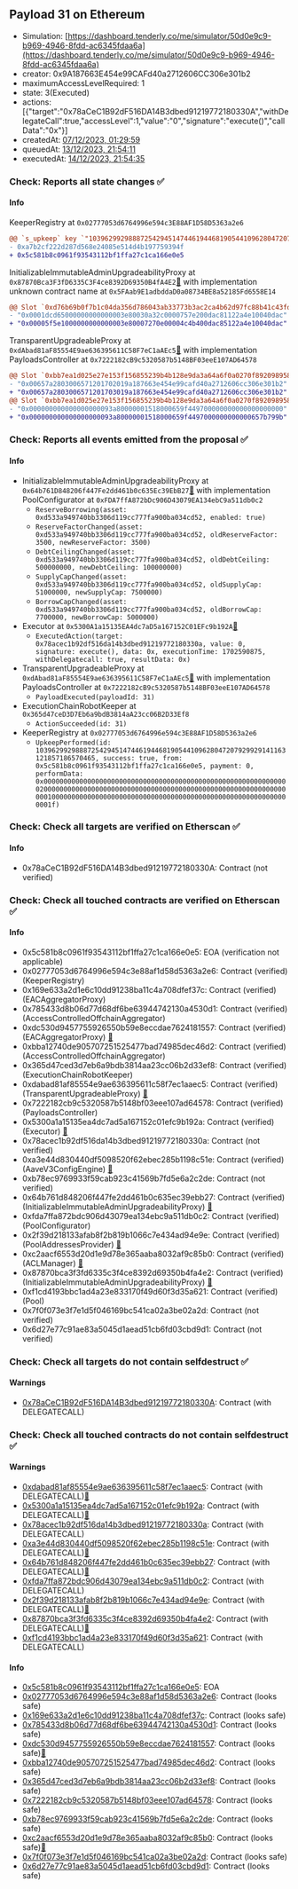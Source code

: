 ## Payload 31 on Ethereum

- Simulation: [https://dashboard.tenderly.co/me/simulator/50d0e9c9-b969-4946-8fdd-ac6345fdaa6a](https://dashboard.tenderly.co/me/simulator/50d0e9c9-b969-4946-8fdd-ac6345fdaa6a)
- creator: 0x9A187663E454e99CAFd40a2712606CC306e301b2
- maximumAccessLevelRequired: 1
- state: 3(Executed)
- actions: [{"target":"0x78aCeC1B92dF516DA14B3dbed91219772180330A","withDelegateCall":true,"accessLevel":1,"value":"0","signature":"execute()","callData":"0x"}]
- createdAt: [07/12/2023, 01:29:59](https://etherscan.io/tx/0xf52648d65c60bc9c29bbf0ca573a27cefc0943f722c13880d7e2fbfdebb62f3b)
- queuedAt: [13/12/2023, 21:54:11](https://etherscan.io/tx/0xec3328afe1c9e3bddc14e44cc262dbea32307cefaa3797490ba75ca6626452dd)
- executedAt: [14/12/2023, 21:54:35](https://etherscan.io/tx/0x6cc8e964eaba0a97935b6b8a9bf2931500c928dfcfd15e66cbce8bf2db5ef3f1)

### Check: Reports all state changes :white_check_mark:

#### Info


KeeperRegistry at `0x02777053d6764996e594c3E88AF1D58D5363a2e6`
```diff
@@ `s_upkeep` key `"103962992988872542945147446194468190544109628047207929929141163121857186570465"`.lastKeeper @@
- 0xa7b2cf222d287d568e24085e514d4b197759394f
+ 0x5c581b8c0961f93543112bf1ffa27c1ca166e0e5

```

InitializableImmutableAdminUpgradeabilityProxy at `0x87870Bca3F3fD6335C3F4ce8392D69350B4fA4E2`[:ghost:](https://github.com/bgd-labs/aave-address-book "AaveV3Ethereum.POOL") with implementation unknown contract name at `0x5FAab9E1adbddaD0a08734BE8a52185Fd6558E14`
```diff
@@ Slot `0xd76b69b0f7b1c04da356d786043ab33773b3ac2ca4b62d97fc88b41c43fd124f` @@
- "0x0001dcd65000000000000003e80030a32c0000757e200dac81122a4e10040dac"
+ "0x00005f5e1000000000000003e80007270e00004c4b400dac85122a4e10040dac"
```

TransparentUpgradeableProxy at `0xdAbad81aF85554E9ae636395611C58F7eC1aAEc5`[:ghost:](https://github.com/bgd-labs/aave-address-book "GovernanceV3Ethereum.PAYLOADS_CONTROLLER") with implementation PayloadsController at `0x7222182cB9c5320587b5148BF03eeE107AD64578`
```diff
@@ Slot `0xbb7ea1d025e27e153f156855239b4b128e9da3a64a6f0a0270f8920989588142` @@
- "0x00657a2803006571201702019a187663e454e99cafd40a2712606cc306e301b2"
+ "0x00657a2803006571201703019a187663e454e99cafd40a2712606cc306e301b2"
@@ Slot `0xbb7ea1d025e27e153f156855239b4b128e9da3a64a6f0a0270f8920989588143` @@
- "0x000000000000000000093a80000001518000659f449700000000000000000000"
+ "0x000000000000000000093a80000001518000659f4497000000000000657b799b"
```


### Check: Reports all events emitted from the proposal :white_check_mark:

#### Info

- InitializableImmutableAdminUpgradeabilityProxy at `0x64b761D848206f447Fe2dd461b0c635Ec39EbB27`[:ghost:](https://github.com/bgd-labs/aave-address-book "AaveV3Ethereum.POOL_CONFIGURATOR") with implementation PoolConfigurator at `0xFDA7ffA872bDc906D43079EA134ebC9a511db0c2`
  - `ReserveBorrowing(asset: 0xd533a949740bb3306d119cc777fa900ba034cd52, enabled: true)`
  - `ReserveFactorChanged(asset: 0xd533a949740bb3306d119cc777fa900ba034cd52, oldReserveFactor: 3500, newReserveFactor: 3500)`
  - `DebtCeilingChanged(asset: 0xd533a949740bb3306d119cc777fa900ba034cd52, oldDebtCeiling: 500000000, newDebtCeiling: 100000000)`
  - `SupplyCapChanged(asset: 0xd533a949740bb3306d119cc777fa900ba034cd52, oldSupplyCap: 51000000, newSupplyCap: 7500000)`
  - `BorrowCapChanged(asset: 0xd533a949740bb3306d119cc777fa900ba034cd52, oldBorrowCap: 7700000, newBorrowCap: 5000000)`
- Executor at `0x5300A1a15135EA4dc7aD5a167152C01EFc9b192A`[:ghost:](https://github.com/bgd-labs/aave-address-book "AaveV2Ethereum.POOL_ADMIN, AaveV2EthereumAMM.POOL_ADMIN, AaveV3Ethereum.ACL_ADMIN, GovernanceV3Ethereum.EXECUTOR_LVL_1")
  - `ExecutedAction(target: 0x78acec1b92df516da14b3dbed91219772180330a, value: 0, signature: execute(), data: 0x, executionTime: 1702590875, withDelegatecall: true, resultData: 0x)`
- TransparentUpgradeableProxy at `0xdAbad81aF85554E9ae636395611C58F7eC1aAEc5`[:ghost:](https://github.com/bgd-labs/aave-address-book "GovernanceV3Ethereum.PAYLOADS_CONTROLLER") with implementation PayloadsController at `0x7222182cB9c5320587b5148BF03eeE107AD64578`
  - `PayloadExecuted(payloadId: 31)`
- ExecutionChainRobotKeeper at `0x365d47ceD3D7Eb6a9bdB3814aA23cc06B2D33Ef8`
  - `ActionSucceeded(id: 31)`
- KeeperRegistry at `0x02777053d6764996e594c3E88AF1D58D5363a2e6`
  - `UpkeepPerformed(id: 103962992988872542945147446194468190544109628047207929929141163121857186570465, success: true, from: 0x5c581b8c0961f93543112bf1ffa27c1ca166e0e5, payment: 0, performData: 0x00000000000000000000000000000000000000000000000000000000000000200000000000000000000000000000000000000000000000000000000000000001000000000000000000000000000000000000000000000000000000000000001f)`

### Check: Check all targets are verified on Etherscan :white_check_mark:

#### Info

- 0x78aCeC1B92dF516DA14B3dbed91219772180330A: Contract (not verified) 

### Check: Check all touched contracts are verified on Etherscan :white_check_mark:

#### Info

- 0x5c581b8c0961f93543112bf1ffa27c1ca166e0e5: EOA (verification not applicable)
- 0x02777053d6764996e594c3e88af1d58d5363a2e6: Contract (verified) (KeeperRegistry) 
- 0x169e633a2d1e6c10dd91238ba11c4a708dfef37c: Contract (verified) (EACAggregatorProxy) 
- 0x785433d8b06d77d68df6be63944742130a4530d1: Contract (verified) (AccessControlledOffchainAggregator) 
- 0xdc530d9457755926550b59e8eccdae7624181557: Contract (verified) (EACAggregatorProxy) [:ghost:](https://github.com/bgd-labs/aave-address-book "AaveV2Ethereum.ASSETS.LINK.ORACLE")
- 0xbba12740de905707251525477bad74985dec46d2: Contract (verified) (AccessControlledOffchainAggregator) 
- 0x365d47ced3d7eb6a9bdb3814aa23cc06b2d33ef8: Contract (verified) (ExecutionChainRobotKeeper) 
- 0xdabad81af85554e9ae636395611c58f7ec1aaec5: Contract (verified) (TransparentUpgradeableProxy) [:ghost:](https://github.com/bgd-labs/aave-address-book "GovernanceV3Ethereum.PAYLOADS_CONTROLLER")
- 0x7222182cb9c5320587b5148bf03eee107ad64578: Contract (verified) (PayloadsController) 
- 0x5300a1a15135ea4dc7ad5a167152c01efc9b192a: Contract (verified) (Executor) [:ghost:](https://github.com/bgd-labs/aave-address-book "AaveV2Ethereum.POOL_ADMIN, AaveV2EthereumAMM.POOL_ADMIN, AaveV3Ethereum.ACL_ADMIN, GovernanceV3Ethereum.EXECUTOR_LVL_1")
- 0x78acec1b92df516da14b3dbed91219772180330a: Contract (not verified) 
- 0xa3e44d830440df5098520f62ebec285b1198c51e: Contract (verified) (AaveV3ConfigEngine) [:ghost:](https://github.com/bgd-labs/aave-address-book "AaveV3Ethereum.CONFIG_ENGINE")
- 0xb78ec9769933f59cab923c41569b7fd5e6a2c2de: Contract (not verified) 
- 0x64b761d848206f447fe2dd461b0c635ec39ebb27: Contract (verified) (InitializableImmutableAdminUpgradeabilityProxy) [:ghost:](https://github.com/bgd-labs/aave-address-book "AaveV3Ethereum.POOL_CONFIGURATOR")
- 0xfda7ffa872bdc906d43079ea134ebc9a511db0c2: Contract (verified) (PoolConfigurator) 
- 0x2f39d218133afab8f2b819b1066c7e434ad94e9e: Contract (verified) (PoolAddressesProvider) [:ghost:](https://github.com/bgd-labs/aave-address-book "AaveV3Ethereum.POOL_ADDRESSES_PROVIDER")
- 0xc2aacf6553d20d1e9d78e365aaba8032af9c85b0: Contract (verified) (ACLManager) [:ghost:](https://github.com/bgd-labs/aave-address-book "AaveV3Ethereum.ACL_MANAGER")
- 0x87870bca3f3fd6335c3f4ce8392d69350b4fa4e2: Contract (verified) (InitializableImmutableAdminUpgradeabilityProxy) [:ghost:](https://github.com/bgd-labs/aave-address-book "AaveV3Ethereum.POOL")
- 0xf1cd4193bbc1ad4a23e833170f49d60f3d35a621: Contract (verified) (Pool) 
- 0x7f0f073e3f7e1d5f046169bc541ca02a3be02a2d: Contract (not verified) 
- 0x6d27e77c91ae83a5045d1aead51cb6fd03cbd9d1: Contract (not verified) 

### Check: Check all targets do not contain selfdestruct :white_check_mark:

#### Warnings

- [0x78aCeC1B92dF516DA14B3dbed91219772180330A](https://etherscan.io/address/0x78aCeC1B92dF516DA14B3dbed91219772180330A): Contract (with DELEGATECALL)

### Check: Check all touched contracts do not contain selfdestruct :white_check_mark:

#### Warnings

- [0xdabad81af85554e9ae636395611c58f7ec1aaec5](https://etherscan.io/address/0xdabad81af85554e9ae636395611c58f7ec1aaec5): Contract (with DELEGATECALL)[:ghost:](https://github.com/bgd-labs/aave-address-book "GovernanceV3Ethereum.PAYLOADS_CONTROLLER")
- [0x5300a1a15135ea4dc7ad5a167152c01efc9b192a](https://etherscan.io/address/0x5300a1a15135ea4dc7ad5a167152c01efc9b192a): Contract (with DELEGATECALL)[:ghost:](https://github.com/bgd-labs/aave-address-book "AaveV2Ethereum.POOL_ADMIN, AaveV2EthereumAMM.POOL_ADMIN, AaveV3Ethereum.ACL_ADMIN, GovernanceV3Ethereum.EXECUTOR_LVL_1")
- [0x78acec1b92df516da14b3dbed91219772180330a](https://etherscan.io/address/0x78acec1b92df516da14b3dbed91219772180330a): Contract (with DELEGATECALL)
- [0xa3e44d830440df5098520f62ebec285b1198c51e](https://etherscan.io/address/0xa3e44d830440df5098520f62ebec285b1198c51e): Contract (with DELEGATECALL)[:ghost:](https://github.com/bgd-labs/aave-address-book "AaveV3Ethereum.CONFIG_ENGINE")
- [0x64b761d848206f447fe2dd461b0c635ec39ebb27](https://etherscan.io/address/0x64b761d848206f447fe2dd461b0c635ec39ebb27): Contract (with DELEGATECALL)[:ghost:](https://github.com/bgd-labs/aave-address-book "AaveV3Ethereum.POOL_CONFIGURATOR")
- [0xfda7ffa872bdc906d43079ea134ebc9a511db0c2](https://etherscan.io/address/0xfda7ffa872bdc906d43079ea134ebc9a511db0c2): Contract (with DELEGATECALL)
- [0x2f39d218133afab8f2b819b1066c7e434ad94e9e](https://etherscan.io/address/0x2f39d218133afab8f2b819b1066c7e434ad94e9e): Contract (with DELEGATECALL)[:ghost:](https://github.com/bgd-labs/aave-address-book "AaveV3Ethereum.POOL_ADDRESSES_PROVIDER")
- [0x87870bca3f3fd6335c3f4ce8392d69350b4fa4e2](https://etherscan.io/address/0x87870bca3f3fd6335c3f4ce8392d69350b4fa4e2): Contract (with DELEGATECALL)[:ghost:](https://github.com/bgd-labs/aave-address-book "AaveV3Ethereum.POOL")
- [0xf1cd4193bbc1ad4a23e833170f49d60f3d35a621](https://etherscan.io/address/0xf1cd4193bbc1ad4a23e833170f49d60f3d35a621): Contract (with DELEGATECALL)

#### Info

- [0x5c581b8c0961f93543112bf1ffa27c1ca166e0e5](https://etherscan.io/address/0x5c581b8c0961f93543112bf1ffa27c1ca166e0e5): EOA
- [0x02777053d6764996e594c3e88af1d58d5363a2e6](https://etherscan.io/address/0x02777053d6764996e594c3e88af1d58d5363a2e6): Contract (looks safe)
- [0x169e633a2d1e6c10dd91238ba11c4a708dfef37c](https://etherscan.io/address/0x169e633a2d1e6c10dd91238ba11c4a708dfef37c): Contract (looks safe)
- [0x785433d8b06d77d68df6be63944742130a4530d1](https://etherscan.io/address/0x785433d8b06d77d68df6be63944742130a4530d1): Contract (looks safe)
- [0xdc530d9457755926550b59e8eccdae7624181557](https://etherscan.io/address/0xdc530d9457755926550b59e8eccdae7624181557): Contract (looks safe)[:ghost:](https://github.com/bgd-labs/aave-address-book "AaveV2Ethereum.ASSETS.LINK.ORACLE")
- [0xbba12740de905707251525477bad74985dec46d2](https://etherscan.io/address/0xbba12740de905707251525477bad74985dec46d2): Contract (looks safe)
- [0x365d47ced3d7eb6a9bdb3814aa23cc06b2d33ef8](https://etherscan.io/address/0x365d47ced3d7eb6a9bdb3814aa23cc06b2d33ef8): Contract (looks safe)
- [0x7222182cb9c5320587b5148bf03eee107ad64578](https://etherscan.io/address/0x7222182cb9c5320587b5148bf03eee107ad64578): Contract (looks safe)
- [0xb78ec9769933f59cab923c41569b7fd5e6a2c2de](https://etherscan.io/address/0xb78ec9769933f59cab923c41569b7fd5e6a2c2de): Contract (looks safe)
- [0xc2aacf6553d20d1e9d78e365aaba8032af9c85b0](https://etherscan.io/address/0xc2aacf6553d20d1e9d78e365aaba8032af9c85b0): Contract (looks safe)[:ghost:](https://github.com/bgd-labs/aave-address-book "AaveV3Ethereum.ACL_MANAGER")
- [0x7f0f073e3f7e1d5f046169bc541ca02a3be02a2d](https://etherscan.io/address/0x7f0f073e3f7e1d5f046169bc541ca02a3be02a2d): Contract (looks safe)
- [0x6d27e77c91ae83a5045d1aead51cb6fd03cbd9d1](https://etherscan.io/address/0x6d27e77c91ae83a5045d1aead51cb6fd03cbd9d1): Contract (looks safe)

